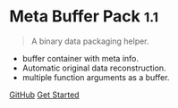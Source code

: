 

# Meta Buffer Pack <small>1.1</small>

> A binary data packaging helper.

- buffer container with meta info.
- Automatic original data reconstruction.
- multiple function arguments as a buffer.

[GitHub](https://github.com/congtrol/meta-buffer-pack)
[Get Started](/readme)